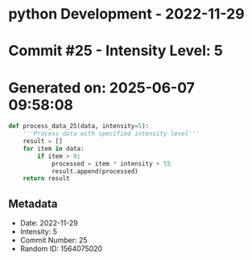 ﻿# python Development - 2022-11-29
# Commit #25 - Intensity Level: 5
# Generated on: 2025-06-07 09:58:08
```python
def process_data_25(data, intensity=5):
    '''Process data with specified intensity level'''
    result = []
    for item in data:
        if item > 0:
            processed = item * intensity + 55
            result.append(processed)
    return result
```
## Metadata
- Date: 2022-11-29
- Intensity: 5
- Commit Number: 25
- Random ID: 1564075020

